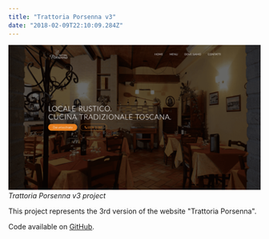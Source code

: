 ```yaml
---
title: "Trattoria Porsenna v3"
date: "2018-02-09T22:10:09.284Z"
---
```


![Trattoria Porsenna v3 project](./1.png)
_Trattoria Porsenna v3 project_

This project represents the 3rd version of the website "Trattoria Porsenna".

Code available on [GitHub](https://github.com/eneax/Trattoria_Porsenna_v3).
